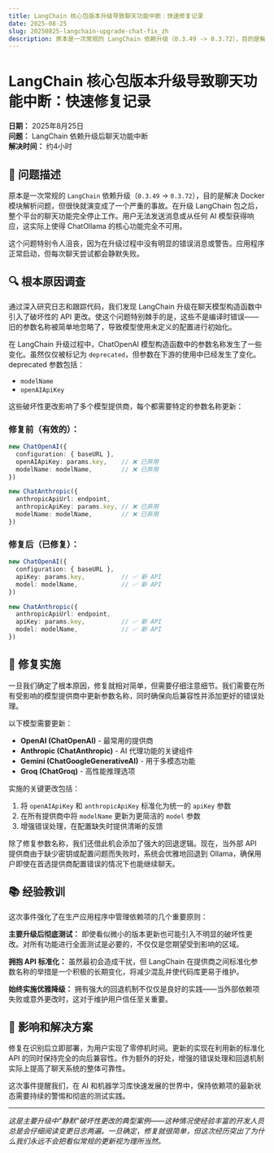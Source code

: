 ```yaml
---
title: LangChain 核心包版本升级导致聊天功能中断：快速修复记录
date: 2025-08-25
slug: 20250825-langchain-upgrade-chat-fix_zh
description: 原本是一次常规的 LangChain 依赖升级（0.3.49 -> 0.3.72），目的是解决 Docker 模块解析问题，但很快就演变成了一个严重的事故。在升级 LangChain 包之后，整个平台的聊天功能完全停止工作。用户无法发送消息或从任何 AI 模型获得响应，这实际上使得 ChatO...
---
```


# LangChain 核心包版本升级导致聊天功能中断：快速修复记录

**日期：** 2025年8月25日  
**问题：** LangChain 依赖升级后聊天功能中断  
**解决时间：** 约4小时  

## 🐛 问题描述

原本是一次常规的 `LangChain` 依赖升级（`0.3.49` -> `0.3.72`），目的是解决 Docker 模块解析问题，但很快就演变成了一个严重的事故。在升级 LangChain 包之后，整个平台的聊天功能完全停止工作。用户无法发送消息或从任何 AI 模型获得响应，这实际上使得 ChatOllama 的核心功能完全不可用。

这个问题特别令人沮丧，因为在升级过程中没有明显的错误消息或警告。应用程序正常启动，但每次聊天尝试都会静默失败。

## 🔍 根本原因调查

通过深入研究日志和跟踪代码，我们发现 LangChain 升级在聊天模型构造函数中引入了破坏性的 API 更改。使这个问题特别棘手的是，这些不是编译时错误——旧的参数名称被简单地忽略了，导致模型使用未定义的配置进行初始化。

在 LangChain 升级过程中，ChatOpenAI 模型构造函数中的参数名称发生了一些变化。虽然仅仅被标记为 `deprecated`，但参数在下游的使用中已经发生了变化。deprecated 参数包括：

- `modelName`
- `openAIApiKey`

这些破坏性更改影响了多个模型提供商，每个都需要特定的参数名称更新：

### 修复前（有效的）：
```typescript
new ChatOpenAI({
  configuration: { baseURL },
  openAIApiKey: params.key,    // ❌ 已弃用
  modelName: modelName,        // ❌ 已弃用
})

new ChatAnthropic({
  anthropicApiUrl: endpoint,
  anthropicApiKey: params.key, // ❌ 已弃用  
  modelName: modelName,        // ❌ 已弃用
})
```

### 修复后（已修复）：
```typescript
new ChatOpenAI({
  configuration: { baseURL },
  apiKey: params.key,          // ✅ 新 API
  model: modelName,            // ✅ 新 API
})

new ChatAnthropic({
  anthropicApiUrl: endpoint,
  apiKey: params.key,          // ✅ 新 API
  model: modelName,            // ✅ 新 API
})
```

## 🔧 修复实施

一旦我们确定了根本原因，修复就相对简单，但需要仔细注意细节。我们需要在所有受影响的模型提供商中更新参数名称，同时确保向后兼容性并添加更好的错误处理。

以下模型需要更新：
- **OpenAI (ChatOpenAI)** - 最常用的提供商
- **Anthropic (ChatAnthropic)** - AI 代理功能的关键组件
- **Gemini (ChatGoogleGenerativeAI)** - 用于多模态功能
- **Groq (ChatGroq)** - 高性能推理选项

实施的关键更改包括：
1. 将 `openAIApiKey` 和 `anthropicApiKey` 标准化为统一的 `apiKey` 参数
2. 在所有提供商中将 `modelName` 更新为更简洁的 `model` 参数
3. 增强错误处理，在配置缺失时提供清晰的反馈

除了修复参数名称，我们还借此机会添加了强大的回退逻辑。现在，当外部 API 提供商由于缺少密钥或配置问题而失败时，系统会优雅地回退到 Ollama，确保用户即使在首选提供商配置错误的情况下也能继续聊天。

## 📚 经验教训

这次事件强化了在生产应用程序中管理依赖项的几个重要原则：

**主要升级后彻底测试：** 即使看似微小的版本更新也可能引入不明显的破坏性更改。对所有功能进行全面测试是必要的，不仅仅是您期望受到影响的区域。

**拥抱 API 标准化：** 虽然最初会造成干扰，但 LangChain 在提供商之间标准化参数名称的举措是一个积极的长期变化，将减少混乱并使代码库更易于维护。

**始终实施优雅降级：** 拥有强大的回退机制不仅仅是良好的实践——当外部依赖项失败或意外更改时，这对于维护用户信任至关重要。

## 🚀 影响和解决方案

修复在识别后立即部署，为用户实现了零停机时间。更新的实现在利用新的标准化 API 的同时保持完全的向后兼容性。作为额外的好处，增强的错误处理和回退机制实际上提高了聊天系统的整体可靠性。

这次事件提醒我们，在 AI 和机器学习库快速发展的世界中，保持依赖项的最新状态需要持续的警惕和彻底的测试实践。

---

*这是主要升级中"静默"破坏性更改的典型案例——这种情况使经验丰富的开发人员总是会仔细阅读变更日志两遍。一旦确定，修复就很简单，但这次经历突出了为什么我们永远不会把看似常规的更新视为理所当然。*
